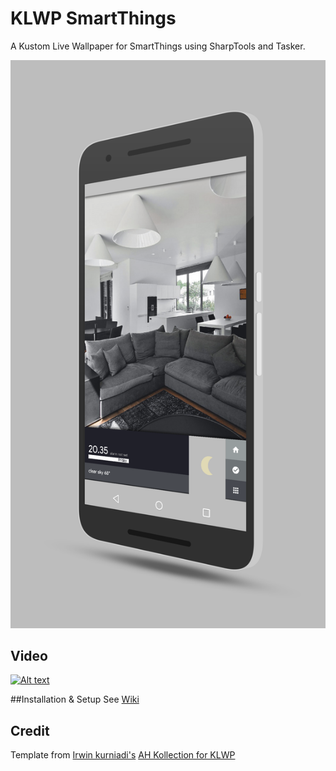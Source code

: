# KLWP SmartThings
A Kustom Live Wallpaper for SmartThings using SharpTools and Tasker.

 <a href="https://raw.githubusercontent.com/nicholaswilde/KLWP-SmartThings/master/screenshots/3D.png"> <img src="https://raw.githubusercontent.com/nicholaswilde/KLWP-SmartThings/master/screenshots/3D.png" width=512/></a>

## Video
[![Alt text](https://img.youtube.com/vi/GhG6mqvRi_E/0.jpg)](https://www.youtube.com/watch?v=GhG6mqvRi_E)

##Installation & Setup
See [Wiki](https://github.com/nicholaswilde/KLWP-SmartThings/wiki)
   
## Credit
Template from [Irwin kurniadi's](https://plus.google.com/106992110530348593327) [AH Kollection for KLWP](https://play.google.com/store/apps/details?id=org.kustom.ahkollection&hl=en)
